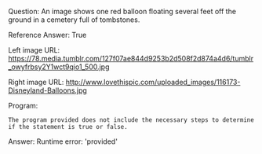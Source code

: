 Question: An image shows one red balloon floating several feet off the ground in a cemetery full of tombstones.

Reference Answer: True

Left image URL: https://78.media.tumblr.com/127f07ae844d9253b2d508f2d874a4d6/tumblr_owyfrbsy2Y1wct9qio1_500.jpg

Right image URL: http://www.lovethispic.com/uploaded_images/116173-Disneyland-Balloons.jpg

Program:

```
The program provided does not include the necessary steps to determine if the statement is true or false.
```
Answer: Runtime error: 'provided'

